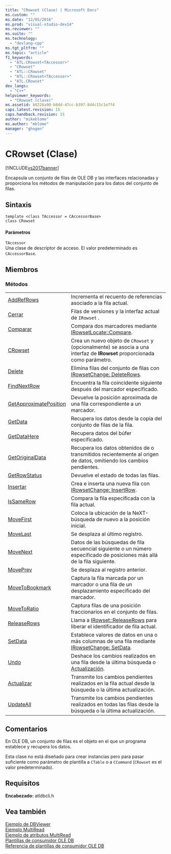 ```yaml
---
title: "CRowset (Clase) | Microsoft Docs"
ms.custom: ""
ms.date: "12/05/2016"
ms.prod: "visual-studio-dev14"
ms.reviewer: ""
ms.suite: ""
ms.technology: 
  - "devlang-cpp"
ms.tgt_pltfrm: ""
ms.topic: "article"
f1_keywords: 
  - "ATL.CRowset<TAccessor>"
  - "CRowset"
  - "ATL::CRowset"
  - "ATL::CRowset<TAccessor>"
  - "ATL.CRowset"
dev_langs: 
  - "C++"
helpviewer_keywords: 
  - "CRowset (clase)"
ms.assetid: b0228a90-b8dd-47cc-b397-8d4c15c1e7f4
caps.latest.revision: 15
caps.handback.revision: 15
author: "mikeblome"
ms.author: "mblome"
manager: "ghogen"
---
```

# CRowset (Clase)
[!INCLUDE[vs2017banner](../../assembler/inline/includes/vs2017banner.md)]

Encapsula un conjunto de filas de OLE DB y las interfaces relacionadas y proporciona los métodos de manipulación para los datos del conjunto de filas.  
  
## Sintaxis  
  
```  
template <class TAccessor = CAccessorBase>  
class CRowset  
```  
  
#### Parámetros  
 `TAccessor`  
 Una clase de descriptor de acceso.  El valor predeterminado es `CAccessorBase`.  
  
## Miembros  
  
### Métodos  
  
|||  
|-|-|  
|[AddRefRows](../../data/oledb/crowset-addrefrows.md)|Incrementa el recuento de referencias asociado a la fila actual.|  
|[Cerrar](../../data/oledb/crowset-close.md)|Filas de versiones y la interfaz actual de `IRowset` .|  
|[Comparar](../../data/oledb/crowset-compare.md)|Compara dos marcadores mediante [IRowsetLocate::Compare](https://msdn.microsoft.com/en-us/library/ms709539.aspx).|  
|[CRowset](../../data/oledb/crowset-crowset.md)|Crea un nuevo objeto de `CRowset` y \(opcionalmente\) se asocia a una interfaz de **IRowset** proporcionada como parámetro.|  
|[Delete](../../data/oledb/crowset-delete.md)|Elimina filas del conjunto de filas con [IRowsetChange: DeleteRows](https://msdn.microsoft.com/en-us/library/ms724362.aspx).|  
|[FindNextRow](../../data/oledb/crowset-findnextrow.md)|Encuentra la fila coincidente siguiente después del marcador especificado.|  
|[GetApproximatePosition](../../data/oledb/crowset-getapproximateposition.md)|Devuelve la posición aproximada de una fila correspondiente a un marcador.|  
|[GetData](../../data/oledb/crowset-getdata.md)|Recupera los datos desde la copia del conjunto de filas de la fila.|  
|[GetDataHere](../../data/oledb/crowset-getdatahere.md)|Recupera datos del búfer especificado.|  
|[GetOriginalData](../../data/oledb/crowset-getoriginaldata.md)|Recupera los datos obtenidos de o transmitidos recientemente al origen de datos, omitiendo los cambios pendientes.|  
|[GetRowStatus](../../data/oledb/crowset-getrowstatus.md)|Devuelve el estado de todas las filas.|  
|[Insertar](../../data/oledb/crowset-insert.md)|Crea e inserta una nueva fila con [IRowsetChange: InsertRow](https://msdn.microsoft.com/en-us/library/ms716921.aspx).|  
|[IsSameRow](../../data/oledb/crowset-issamerow.md)|Compara la fila especificada con la fila actual.|  
|[MoveFirst](../../data/oledb/crowset-movefirst.md)|Coloca la ubicación de la NeXT\-búsqueda de nuevo a la posición inicial.|  
|[MoveLast](../../data/oledb/crowset-movelast.md)|Se desplaza al último registro.|  
|[MoveNext](../../data/oledb/crowset-movenext.md)|Datos de las búsquedas de fila secuencial siguiente o un número especificado de posiciones más allá de la fila siguiente.|  
|[MovePrev](../../data/oledb/crowset-moveprev.md)|Se desplaza al registro anterior.|  
|[MoveToBookmark](../../data/oledb/crowset-movetobookmark.md)|Captura la fila marcada por un marcador o una fila de un desplazamiento especificado del marcador.|  
|[MoveToRatio](../../data/oledb/crowset-movetoratio.md)|Captura filas de una posición fraccionarios en el conjunto de filas.|  
|[ReleaseRows](../../data/oledb/crowset-releaserows.md)|Llama a [IRowset::ReleaseRows](https://msdn.microsoft.com/en-us/library/ms719771.aspx) para liberar el identificador de fila actual.|  
|[SetData](../../data/oledb/crowset-setdata.md)|Establece valores de datos en una o más columnas de una fila mediante [IRowsetChange: SetData](https://msdn.microsoft.com/en-us/library/ms721232.aspx).|  
|[Undo](../../data/oledb/crowset-undo.md)|Deshace los cambios realizados en una fila desde la última búsqueda o [Actualización](../../data/oledb/crowset-update.md).|  
|[Actualizar](../../data/oledb/crowset-update.md)|Transmite los cambios pendientes realizados en la fila actual desde la búsqueda o la última actualización.|  
|[UpdateAll](../../data/oledb/crowset-updateall.md)|Transmite los cambios pendientes realizados en todas las filas desde la búsqueda o la última actualización.|  
  
## Comentarios  
 En OLE DB, un conjunto de filas es el objeto en el que un programa establece y recupera los datos.  
  
 Esta clase no está diseñado para crear instancias pero para pasar suficiente como parámetro de plantilla a `CTable` o a `CCommand` \(`CRowset` es el valor predeterminado\).  
  
## Requisitos  
 **Encabezado:** atldbcli.h  
  
## Vea también  
 [Ejemplo de DBViewer](../../top/visual-cpp-samples.md)   
 [Ejemplo MultiRead](../../top/visual-cpp-samples.md)   
 [Ejemplo de atributos MultiRead](../../top/visual-cpp-samples.md)   
 [Plantillas de consumidor OLE DB](../../data/oledb/ole-db-consumer-templates-cpp.md)   
 [Referencia de plantillas de consumidor OLE DB](../../data/oledb/ole-db-consumer-templates-reference.md)